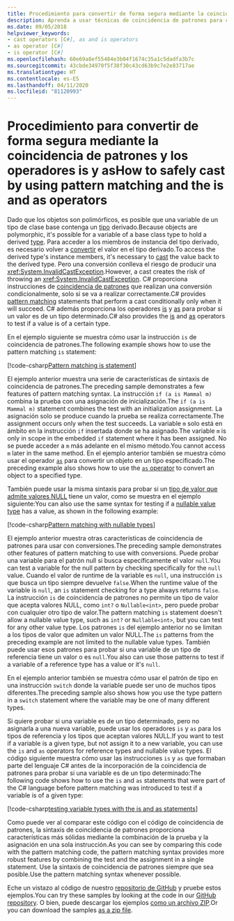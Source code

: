 ```yaml
---
title: Procedimiento para convertir de forma segura mediante la coincidencia de patrones y los operadores is y as
description: Aprenda a usar técnicas de coincidencia de patrones para convertir de forma segura las variables en otro tipo. Puede usar la coincidencia de patrones y los operadores is y as para convertir tipos de forma segura.
ms.date: 09/05/2018
helpviewer_keywords:
- cast operators [C#], as and is operators
- as operator [C#]
- is operator [C#]
ms.openlocfilehash: 60e69a8ef55484e3b04f1674c35a1c5dadfa3b7c
ms.sourcegitcommit: 43cbde34970f5f38f30c43cd63b9c7e2e83717ae
ms.translationtype: HT
ms.contentlocale: es-ES
ms.lasthandoff: 04/11/2020
ms.locfileid: "81120993"
---
```

# <a name="how-to-safely-cast-by-using-pattern-matching-and-the-is-and-as-operators"></a><span data-ttu-id="9276a-104">Procedimiento para convertir de forma segura mediante la coincidencia de patrones y los operadores is y as</span><span class="sxs-lookup"><span data-stu-id="9276a-104">How to safely cast by using pattern matching and the is and as operators</span></span>

<span data-ttu-id="9276a-105">Dado que los objetos son polimórficos, es posible que una variable de un tipo de clase base contenga un [tipo](../programming-guide/types/index.md) derivado.</span><span class="sxs-lookup"><span data-stu-id="9276a-105">Because objects are polymorphic, it's possible for a variable of a base class type to hold a derived [type](../programming-guide/types/index.md).</span></span> <span data-ttu-id="9276a-106">Para acceder a los miembros de instancia del tipo derivado, es necesario volver a [convertir](../programming-guide/types/casting-and-type-conversions.md) el valor en el tipo derivado.</span><span class="sxs-lookup"><span data-stu-id="9276a-106">To access the derived type's instance members, it's necessary to [cast](../programming-guide/types/casting-and-type-conversions.md) the value back to the derived type.</span></span> <span data-ttu-id="9276a-107">Pero una conversión conlleva el riesgo de producir una <xref:System.InvalidCastException>.</span><span class="sxs-lookup"><span data-stu-id="9276a-107">However, a cast creates the risk of throwing an <xref:System.InvalidCastException>.</span></span> <span data-ttu-id="9276a-108">C# proporciona instrucciones de [coincidencia de patrones](../pattern-matching.md) que realizan una conversión condicionalmente, solo si se va a realizar correctamente.</span><span class="sxs-lookup"><span data-stu-id="9276a-108">C# provides [pattern matching](../pattern-matching.md) statements that perform a cast conditionally only when it will succeed.</span></span> <span data-ttu-id="9276a-109">C# además proporciona los operadores [is](../language-reference/operators/type-testing-and-cast.md#is-operator) y [as](../language-reference/operators/type-testing-and-cast.md#as-operator) para probar si un valor es de un tipo determinado.</span><span class="sxs-lookup"><span data-stu-id="9276a-109">C# also provides the [is](../language-reference/operators/type-testing-and-cast.md#is-operator) and [as](../language-reference/operators/type-testing-and-cast.md#as-operator) operators to test if a value is of a certain type.</span></span>

<span data-ttu-id="9276a-110">En el ejemplo siguiente se muestra cómo usar la instrucción `is` de coincidencia de patrones.</span><span class="sxs-lookup"><span data-stu-id="9276a-110">The following example shows how to use the pattern matching `is` statement:</span></span>

[!code-csharp[Pattern matching is statement](../../../samples/snippets/csharp/how-to/safelycast/patternmatching/Program.cs#PatternMatchingIs)]

<span data-ttu-id="9276a-111">El ejemplo anterior muestra una serie de características de sintaxis de coincidencia de patrones.</span><span class="sxs-lookup"><span data-stu-id="9276a-111">The preceding sample demonstrates a few features of pattern matching syntax.</span></span> <span data-ttu-id="9276a-112">La instrucción `if (a is Mammal m)` combina la prueba con una asignación de inicialización.</span><span class="sxs-lookup"><span data-stu-id="9276a-112">The `if (a is Mammal m)` statement combines the test with an initialization assignment.</span></span> <span data-ttu-id="9276a-113">La asignación solo se produce cuando la prueba se realiza correctamente.</span><span class="sxs-lookup"><span data-stu-id="9276a-113">The assignment occurs only when the test succeeds.</span></span> <span data-ttu-id="9276a-114">La variable `m` solo está en ámbito en la instrucción `if` insertada donde se ha asignado.</span><span class="sxs-lookup"><span data-stu-id="9276a-114">The variable `m` is only in scope in the embedded `if` statement where it has been assigned.</span></span> <span data-ttu-id="9276a-115">No se puede acceder a `m` más adelante en el mismo método.</span><span class="sxs-lookup"><span data-stu-id="9276a-115">You cannot access `m` later in the same method.</span></span> <span data-ttu-id="9276a-116">En el ejemplo anterior también se muestra cómo usar el operador [`as`](../language-reference/operators/type-testing-and-cast.md#as-operator) para convertir un objeto en un tipo especificado.</span><span class="sxs-lookup"><span data-stu-id="9276a-116">The preceding example also shows how to use the [`as` operator](../language-reference/operators/type-testing-and-cast.md#as-operator) to convert an object to a specified type.</span></span>

<span data-ttu-id="9276a-117">También puede usar la misma sintaxis para probar si un [tipo de valor que admite valores NULL](../language-reference/builtin-types/nullable-value-types.md) tiene un valor, como se muestra en el ejemplo siguiente:</span><span class="sxs-lookup"><span data-stu-id="9276a-117">You can also use the same syntax for testing if a [nullable value type](../language-reference/builtin-types/nullable-value-types.md) has a value, as shown in the following example:</span></span>

[!code-csharp[Pattern matching with nullable types](../../../samples/snippets/csharp/how-to/safelycast/nullablepatternmatching/Program.cs#PatternMatchingNullable)]

<span data-ttu-id="9276a-118">El ejemplo anterior muestra otras características de coincidencia de patrones para usar con conversiones.</span><span class="sxs-lookup"><span data-stu-id="9276a-118">The preceding sample demonstrates other features of pattern matching to use with conversions.</span></span> <span data-ttu-id="9276a-119">Puede probar una variable para el patrón null si busca específicamente el valor `null`.</span><span class="sxs-lookup"><span data-stu-id="9276a-119">You can test a variable for the null pattern by checking specifically for the `null` value.</span></span> <span data-ttu-id="9276a-120">Cuando el valor de runtime de la variable es `null`, una instrucción `is` que busca un tipo siempre devuelve `false`.</span><span class="sxs-lookup"><span data-stu-id="9276a-120">When the runtime value of the variable is `null`, an `is` statement checking for a type always returns `false`.</span></span> <span data-ttu-id="9276a-121">La instrucción `is` de coincidencia de patrones no permite un tipo de valor que acepta valores NULL, como `int?` o `Nullable<int>`, pero puede probar con cualquier otro tipo de valor.</span><span class="sxs-lookup"><span data-stu-id="9276a-121">The pattern matching `is` statement doesn't allow a nullable value type, such as `int?` or `Nullable<int>`, but you can test for any other value type.</span></span> <span data-ttu-id="9276a-122">Los patrones `is` del ejemplo anterior no se limitan a los tipos de valor que admiten un valor NULL.</span><span class="sxs-lookup"><span data-stu-id="9276a-122">The `is` patterns from the preceding example are not limited to the nullable value types.</span></span> <span data-ttu-id="9276a-123">También puede usar esos patrones para probar si una variable de un tipo de referencia tiene un valor o es `null`.</span><span class="sxs-lookup"><span data-stu-id="9276a-123">You also can use those patterns to test if a variable of a reference type has a value or it's `null`.</span></span>

<span data-ttu-id="9276a-124">En el ejemplo anterior también se muestra cómo usar el patrón de tipo en una instrucción `switch` donde la variable puede ser uno de muchos tipos diferentes.</span><span class="sxs-lookup"><span data-stu-id="9276a-124">The preceding sample also shows how you use the type pattern in a `switch` statement where the variable may be one of many different types.</span></span>

<span data-ttu-id="9276a-125">Si quiere probar si una variable es de un tipo determinado, pero no asignarla a una nueva variable, puede usar los operadores `is` y `as` para los tipos de referencia y los tipos que aceptan valores NULL.</span><span class="sxs-lookup"><span data-stu-id="9276a-125">If you want to test if a variable is a given type, but not assign it to a new variable, you can use the `is` and `as` operators for reference types and nullable value types.</span></span> <span data-ttu-id="9276a-126">El código siguiente muestra cómo usar las instrucciones `is` y `as` que formaban parte del lenguaje C# antes de la incorporación de la coincidencia de patrones para probar si una variable es de un tipo determinado:</span><span class="sxs-lookup"><span data-stu-id="9276a-126">The following code shows how to use the `is` and `as` statements that were part of the C# language before pattern matching was introduced to test if a variable is of a given type:</span></span>

[!code-csharp[testing variable types with the is and as statements](../../../samples/snippets/csharp/how-to/safelycast/asandis/Program.cs#IsAndAs)]

<span data-ttu-id="9276a-127">Como puede ver al comparar este código con el código de coincidencia de patrones, la sintaxis de coincidencia de patrones proporciona características más sólidas mediante la combinación de la prueba y la asignación en una sola instrucción.</span><span class="sxs-lookup"><span data-stu-id="9276a-127">As you can see by comparing this code with the pattern matching code, the pattern matching syntax provides more robust features by combining the test and the assignment in a single statement.</span></span> <span data-ttu-id="9276a-128">Use la sintaxis de coincidencia de patrones siempre que sea posible.</span><span class="sxs-lookup"><span data-stu-id="9276a-128">Use the pattern matching syntax whenever possible.</span></span>

<span data-ttu-id="9276a-129">Eche un vistazo al código de nuestro [repositorio de GitHub](https://github.com/dotnet/docs/tree/master/samples/snippets/csharp/how-to/safelycast) y pruebe estos ejemplos.</span><span class="sxs-lookup"><span data-stu-id="9276a-129">You can try these samples by looking at the code in our [GitHub repository](https://github.com/dotnet/docs/tree/master/samples/snippets/csharp/how-to/safelycast).</span></span> <span data-ttu-id="9276a-130">O bien, puede descargar los ejemplos [como un archivo ZIP](../../../samples/snippets/csharp/how-to/safelycast.zip).</span><span class="sxs-lookup"><span data-stu-id="9276a-130">Or you can download the samples [as a zip file](../../../samples/snippets/csharp/how-to/safelycast.zip).</span></span>
